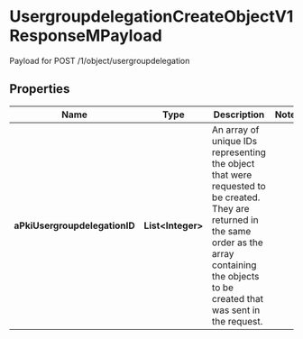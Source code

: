 

# UsergroupdelegationCreateObjectV1ResponseMPayload

Payload for POST /1/object/usergroupdelegation

## Properties

| Name | Type | Description | Notes |
|------------ | ------------- | ------------- | -------------|
|**aPkiUsergroupdelegationID** | **List&lt;Integer&gt;** | An array of unique IDs representing the object that were requested to be created.  They are returned in the same order as the array containing the objects to be created that was sent in the request. |  |



